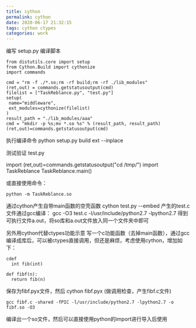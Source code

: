 ```yaml
---
title: cython
permalink: cython
date: 2020-06-17 21:32:15
tags: cython ctypes
categories: work
---
```


编写 setup.py 编译脚本

```
from distutils.core import setup
from Cython.Build import cythonize
import commands

cmd = "rm -f ./*.so;rm -rf build;rm -rf ./lib_modules"
(ret,out) = commands.getstatusoutput(cmd)
filelist = ["TaskReblance.py", "test.py"]
setup(
 name="middleware",
 ext_modules=cythonize(filelist)
)
result_path = "./lib_modules/aaa"
cmd = "mkdir -p %s;mv *.so %s" % (result_path, result_path)
(ret,out)=commands.getstatusoutput(cmd)
```

执行编译命令
python setup.py build ext --inplace

测试验证 test.py

import
(ret,out)=commands.getstatusoutput("cd /tmp/")
import TaskReblance
TaskReblance.main()

或直接使用命令：

```python -m TaskReblance.so```

通过cython产生自带main函数的空壳函数
cython test.py --embed
产生的test.c文件通过gcc编译：
gcc -O3 test.c -l/usr/include/python2.7 -lpython2.7
得到可执行文件a.out，将so库和a.out文件放入同一个文件夹中即可

另外用cython代替ctypes功能示意
写一个c功能函数（去掉main函数），通过gcc编译成库后，可以被ctypes直接调用，但还是麻烦，考虑使用cython，增加如下：

```
cdef
  int fib(int)

def fibf(n):
  return fib(n)
```

保存为fibf.pyx文件，然后
cython fibf.pyx (做调用检查，产生fibf.c文件)

```gcc fibf.c -shared -fPIC -l/usr/include/python2.7 -lpython2.7 -o fibf.so -O3```

编译出一个so文件，然后可以直接使用python的import进行导入后使用
